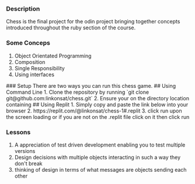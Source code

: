 ### Description

Chess is the final project for the odin project bringing together concepts introduced throughout the ruby section of the course.
### Some Conceps
<ol>
  <li>Object Orientated Programming</li>
  <li>Composition</li>
  <li>Single Responsibility</li>
  <li>Using interfaces</li>
</ol>
### Setup 
There are two ways you can run this chess game.
## Using Command Line
1. Clone the repository by running `git clone git@github.com:linkonsat/chess.git`
2. Ensure your on the directory location containing
## Using Replit
1. Simply copy and paste the link below into your browser 
2. https://replit.com/@linkonsat/chess-1#.replit
3. click run upon the screen loading or if you are not on the .replit file click on it then click run

### Lessons
1. A appreciation of test driven development enabling you to test multiple versions
2. Design decisions with multiple objects interacting in such a way they don't break
3. thinking of design in terms of what messages are objects sending each other
